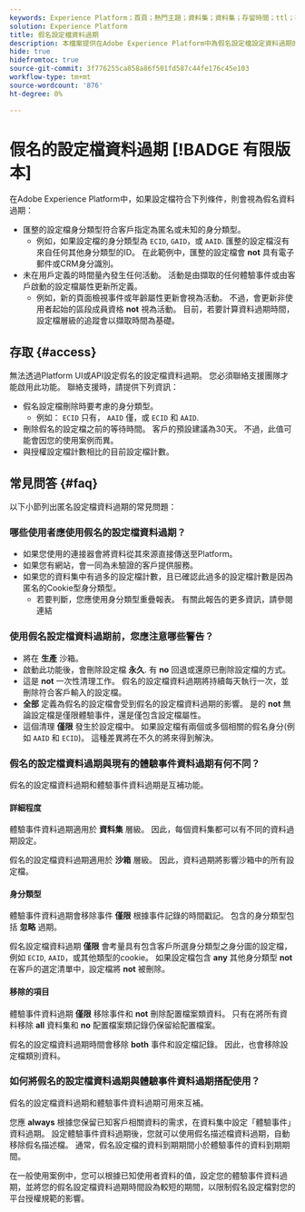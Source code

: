 ```yaml
---
keywords: Experience Platform；首頁；熱門主題；資料集；資料集；存留時間；ttl；存留時間；假名；匿名設定檔；資料過期；到期；
solution: Experience Platform
title: 假名設定檔資料過期
description: 本檔案提供在Adobe Experience Platform中為假名設定檔設定資料過期的一般指引。
hide: true
hidefromtoc: true
source-git-commit: 3f776255ca858a86f501fd587c44fe176c45e103
workflow-type: tm+mt
source-wordcount: '876'
ht-degree: 0%

---
```



# 假名的設定檔資料過期 [!BADGE 有限版本]

在Adobe Experience Platform中，如果設定檔符合下列條件，則會視為假名資料過期：

- 匯整的設定檔身分類型符合客戶指定為匿名或未知的身分類型。
   - 例如，如果設定檔的身分類型為 `ECID`, `GAID`，或 `AAID`. 匯整的設定檔沒有來自任何其他身分類型的ID。 在此範例中，匯整的設定檔會 **not** 具有電子郵件或CRM身分識別。
- 未在用戶定義的時間量內發生任何活動。 活動是由擷取的任何體驗事件或由客戶啟動的設定檔屬性更新所定義。
   - 例如，新的頁面檢視事件或年齡屬性更新會視為活動。 不過，會更新非使用者起始的區段成員資格 **not** 視為活動。 目前，若要計算資料過期時間，設定檔層級的追蹤會以擷取時間為基礎。

## 存取 {#access}

無法透過Platform UI或API設定假名的設定檔資料過期。 您必須聯絡支援團隊才能啟用此功能。 聯絡支援時，請提供下列資訊：

- 假名設定檔刪除時要考慮的身分類型。
   - 例如： `ECID` 只有， `AAID` 僅，或 `ECID` 和 `AAID`.
- 刪除假名的設定檔之前的等待時間。 客戶的預設建議為30天。 不過，此值可能會因您的使用案例而異。
- 與授權設定檔計數相比的目前設定檔計數。

## 常見問答 {#faq}

以下小節列出匿名設定檔資料過期的常見問題：

### 哪些使用者應使用假名的設定檔資料過期？

- 如果您使用的連接器會將資料從其來源直接傳送至Platform。
- 如果您有網站，會一同為未驗證的客戶提供服務。
- 如果您的資料集中有過多的設定檔計數，且已確認此過多的設定檔計數是因為匿名的Cookie型身分類型。
   - 若要判斷，您應使用身分類型重疊報表。 有關此報告的更多資訊，請參閱連結

### 使用假名設定檔資料過期前，您應注意哪些警告？

- 將在 **生產** 沙箱。
- 啟動此功能後，會刪除設定檔 **永久**. 有 **no** 回退或還原已刪除設定檔的方式。
- 這是 **not** 一次性清理工作。 假名的設定檔資料過期將持續每天執行一次，並刪除符合客戶輸入的設定檔。
- **全部** 定義為假名的設定檔會受到假名的設定檔資料過期的影響。 是的 **not** 無論設定檔是僅限體驗事件，還是僅包含設定檔屬性。
- 這個清理 **僅限** 發生於設定檔中。 如果設定檔有兩個或多個相關的假名身分(例如 `AAID` 和 `ECID`)。 這種差異將在不久的將來得到解決。

### 假名的設定檔資料過期與現有的體驗事件資料過期有何不同？

假名的設定檔資料過期和體驗事件資料過期是互補功能。

#### 詳細程度

體驗事件資料過期適用於 **資料集** 層級。 因此，每個資料集都可以有不同的資料過期設定。

假名的設定檔資料過期適用於 **沙箱** 層級。 因此，資料過期將影響沙箱中的所有設定檔。

#### 身分類型

體驗事件資料過期會移除事件 **僅限** 根據事件記錄的時間戳記。 包含的身分類型包括 **忽略** 過期。

假名設定檔資料過期 **僅限** 會考量具有包含客戶所選身分類型之身分圖的設定檔，例如 `ECID`, `AAID`，或其他類型的cookie。 如果設定檔包含 **any** 其他身分類型 **not** 在客戶的選定清單中，設定檔將 **not** 被刪除。

#### 移除的項目

體驗事件資料過期 **僅限** 移除事件和 **not** 刪除配置檔案類資料。 只有在將所有資料移除 **all** 資料集和 **no** 配置檔案類記錄仍保留給配置檔案。

假名的設定檔資料過期時間會移除 **both** 事件和設定檔記錄。 因此，也會移除設定檔類別資料。

### 如何將假名的設定檔資料過期與體驗事件資料過期搭配使用？

假名的設定檔資料過期和體驗事件資料過期可用來互補。

您應 **always** 根據您保留已知客戶相關資料的需求，在資料集中設定「體驗事件」資料過期。 設定體驗事件資料過期後，您就可以使用假名描述檔資料過期，自動移除假名描述檔。 通常，假名設定檔的資料到期期間小於體驗事件的資料到期期間。

在一般使用案例中，您可以根據已知使用者資料的值，設定您的體驗事件資料過期，並將您的假名設定檔資料過期時間設為較短的期間，以限制假名設定檔對您的平台授權規範的影響。
